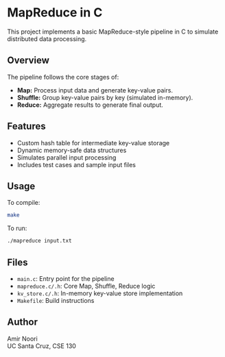 # MapReduce in C

This project implements a basic MapReduce-style pipeline in C to simulate distributed data processing. 

## Overview

The pipeline follows the core stages of:
- **Map:** Process input data and generate key-value pairs.
- **Shuffle:** Group key-value pairs by key (simulated in-memory).
- **Reduce:** Aggregate results to generate final output.

## Features

- Custom hash table for intermediate key-value storage
- Dynamic memory-safe data structures
- Simulates parallel input processing
- Includes test cases and sample input files

## Usage

To compile:

```bash
make
```

To run:

```bash
./mapreduce input.txt
```

## Files

- `main.c`: Entry point for the pipeline
- `mapreduce.c/.h`: Core Map, Shuffle, Reduce logic
- `kv_store.c/.h`: In-memory key-value store implementation
- `Makefile`: Build instructions

## Author

Amir Noori  
UC Santa Cruz, CSE 130
